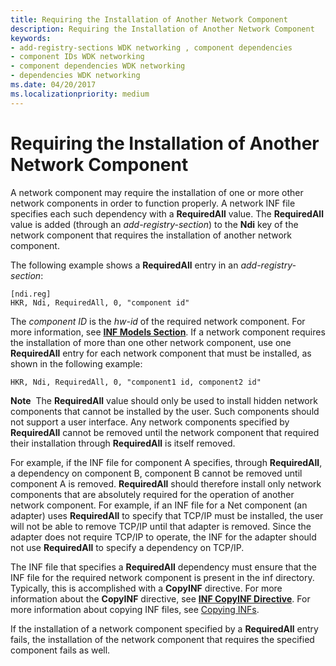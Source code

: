 ```yaml
---
title: Requiring the Installation of Another Network Component
description: Requiring the Installation of Another Network Component
keywords:
- add-registry-sections WDK networking , component dependencies
- component IDs WDK networking
- component dependencies WDK networking
- dependencies WDK networking
ms.date: 04/20/2017
ms.localizationpriority: medium
---
```


# Requiring the Installation of Another Network Component





A network component may require the installation of one or more other network components in order to function properly. A network INF file specifies each such dependency with a **RequiredAll** value. The **RequiredAll** value is added (through an *add-registry-section*) to the **Ndi** key of the network component that requires the installation of another network component.

The following example shows a **RequiredAll** entry in an *add-registry-section*:

```INF
[ndi.reg]
HKR, Ndi, RequiredAll, 0, "component id"
```

The *component ID* is the *hw-id* of the required network component. For more information, see [**INF Models Section**](../install/inf-models-section.md). If a network component requires the installation of more than one other network component, use one **RequiredAll** entry for each network component that must be installed, as shown in the following example:

```INF
HKR, Ndi, RequiredAll, 0, "component1 id, component2 id"
```

**Note**  The **RequiredAll** value should only be used to install hidden network components that cannot be installed by the user. Such components should not support a user interface. Any network components specified by **RequiredAll** cannot be removed until the network component that required their installation through **RequiredAll** is itself removed.

 

For example, if the INF file for component A specifies, through **RequiredAll**, a dependency on component B, component B cannot be removed until component A is removed. **RequiredAll** should therefore install only network components that are absolutely required for the operation of another network component. For example, if an INF file for a Net component (an adapter) uses **RequiredAll** to specify that TCP/IP must be installed, the user will not be able to remove TCP/IP until that adapter is removed. Since the adapter does not require TCP/IP to operate, the INF for the adapter should not use **RequiredAll** to specify a dependency on TCP/IP.

The INF file that specifies a **RequiredAll** dependency must ensure that the INF file for the required network component is present in the inf directory. Typically, this is accomplished with a **CopyINF** directive. For more information about the **CopyINF** directive, see [**INF CopyINF Directive**](../install/inf-copyinf-directive.md). For more information about copying INF files, see [Copying INFs](../install/copying-inf-files.md).

If the installation of a network component specified by a **RequiredAll** entry fails, the installation of the network component that requires the specified component fails as well.

 

